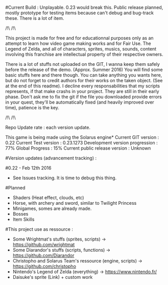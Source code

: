 #Current Build : Unplayable.
0.23 would break this. Public release planned, mostly prototype for testing items because can't debug and bug-track these. There is a lot of item.

/!\ <DISCLAIMER> /!\

This project is made for free and for educationnal purposes only as an attempt to learn how video game making works and for Fair Use.
The Legend of Zelda, and all of characters, sprites, musics, sounds, content involving this franchise are intellectual property of their respective owners.

There is a lot of stuffs not uploaded on the GIT, I wanna keep them safely before the release of the demo. (Approx. Summer 2016)
You will find some basic stuffs here and there though.
You can take anything you wants here, but do not forget to credit authors for their works on the taken object. (See at the end of this readme).
I decline every responsabilities that my scripts represents, if that make crashs in your project. They are still in their early phase.
Don't ask me to fix the git if the file you downloaded provide errors in your quest, they'll be automatically fixed (and heavily improved over time), patience is the key.

/!\ </DISCLAIMER> /!\

Repo Update rate : each version update.

This game is being made using the Solarus engine*
Current GIT version : 0.22
Current Test version : 0.23.1273
Development version progression : 77%
Global Progress : 15%
Current public release version : Unknown

#Version updates (advancement tracking) :

#0.22 - Feb 12th 2016
- See Issues tracking. It is time to debug this thing.

#Planned
- Shaders (Heat effect, clouds, etc)
- Horse, with archery and sword, similar to Twilight Princess
- Minigames, somes are already made.
- Bosses
- Item Skills

#This project use as ressource :
  - Some Wrightmat's stuffs (sprites, scripts) -> https://github.com/wrightmat
  - Some Diarandor's stuffs (scripts, functions) -> https://github.com/Diarandor
  - Christopho and Solarus Team's ressource (engine, scripts) -> https://github.com/christopho
  - Nintendo's Legend of Zelda (everything) -> https://www.nintendo.fr/
  - Daisuke's sprite (Link) + custom work
